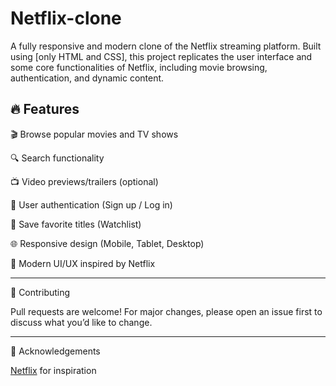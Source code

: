 # Netflix-clone

A fully responsive and modern clone of the Netflix streaming platform. Built using [only HTML and CSS], this project replicates the user interface and some core functionalities of Netflix, including movie browsing, authentication, and dynamic content.

<h2> 🔥 Features </h2>

🎬 Browse popular movies and TV shows

🔍 Search functionality

📺 Video previews/trailers (optional)

👤 User authentication (Sign up / Log in)

💾 Save favorite titles (Watchlist)

🌐 Responsive design (Mobile, Tablet, Desktop)

🎨 Modern UI/UX inspired by Netflix

<hr>

🤝 Contributing

Pull requests are welcome! For major changes, please open an issue first to discuss what you’d like to change.

<hr>

🙌 Acknowledgements

<a href='https://www.netflix.com/in/' target='_blank'>Netflix</a> for inspiration
